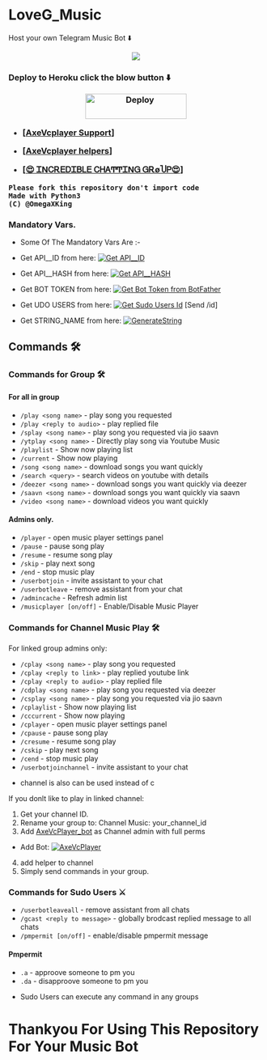 # LoveG_Music
Host your own Telegram Music Bot ⬇️

<p align="center">
  <img src="https://telegra.ph/file/717b5ac192645a11766d0.jpg">
  </p>
 <h3>Deploy to Heroku click the blow button ⬇️ </h>
 
<p align="center"><a href="https://heroku.com/deploy?template=https://github.com/DarkRulers0/AxeVcPlayer">
  <img src="https://www.herokucdn.com/deploy/button.svg" alt="Deploy"width="200" height="50">
  </a></p>

- [[AxeVcplayer Support](http://t.me/AxeVcplayer_Support)]

- [[AxeVcplayer helpers](https://t.me/AxeVcplayer_helpers)]

- [[😍 ᏆΝᏟᎡᎬᎠᏆᏴᏞᎬ ᏟᎻᎪͲͲᏆΝᏀ ᏀᎡøႮᏢ😍](https://t.me/hindigroup1326)]

  
```
Please fork this repository don't import code
Made with Python3
(C) @OmegaXKing

```



### Mandatory Vars.

- Some Of The Mandatory Vars Are :-

- Get API__ID from here:  [![Get API__ID](https://img.shields.io/badge/API__-ID-blue)](https://my.telegram.org)

- Get API__HASH from here:  [![Get API__HASH](https://img.shields.io/badge/API__-HASH-blue)](https://my.telegram.org)

- Get BOT TOKEN from here:  [![Get Bot Token from BotFather](https://img.shields.io/badge/Bot__-Token-blue)](https://t.me/BotFather)

- Get UDO USERS from here:  [![Get Sudo Users Id](https://img.shields.io/badge/Sudo__-USERS-blue)](https://t.me/MissRose_bot)  [Send /id]

- Get STRING_NAME from here:  [![GenerateString](https://img.shields.io/badge/Repl.it-Generate%20String-yellow)](https://replit.com/@Darkrulers/DarkRulers?v=1)





## Commands 🛠
### Commands for Group 🛠
#### For all in group

- `/play <song name>` - play song you requested
- `/play <reply to audio>` - play replied file
- `/splay <song name>` - play song you requested via jio saavn
- `/ytplay <song name>` - Directly play song via Youtube Music
- `/playlist` - Show now playing list
- `/current` - Show now playing
- `/song <song name>` - download songs you want quickly
- `/search <query>` - search videos on youtube with details
- `/deezer <song name>` - download songs you want quickly via deezer
- `/saavn <song name>` - download songs you want quickly via saavn
- `/video <song name>` - download videos you want quickly

#### Admins only.
- `/player` - open music player settings panel
- `/pause` - pause song play
- `/resume` - resume song play
- `/skip` - play next song
- `/end` - stop music play
- `/userbotjoin` - invite assistant to your chat
- `/userbotleave` - remove assistant from your chat
- `/admincache` - Refresh admin list
- `/musicplayer [on/off]` - Enable/Disable Music Player

### Commands for Channel Music Play 🛠
For linked group admins only:
- `/cplay <song name>` - play song you requested
- `/cplay <reply to link>` - play replied youtube link
- `/cplay <reply to audio>` - play replied file
- `/cdplay <song name>` - play song you requested via deezer
- `/csplay <song name>` - play song you requested via jio saavn
- `/cplaylist` - Show now playing list
- `/cccurrent` - Show now playing
- `/cplayer` - open music player settings panel
- `/cpause` - pause song play
- `/cresume` - resume song play
- `/cskip` - play next song
- `/cend` - stop music play
- `/userbotjoinchannel` - invite assistant to your chat
* channel is also can be used instead of c

If you donlt like to play in linked channel:
 1. Get your channel ID.
 2. Rename your group to: Channel Music: your_channel_id
 3. Add [AxeVcPlayer_bot](https://t.me/AxeVcPlayer_bot) as Channel admin with full perms
 - Add Bot: [![AxeVcPlayer](https://img.shields.io/badge/Bot-AxeVcPlayer-informational)](https://t.me/AxeVcPlayer_bot)
 4. add helper to channel
 5. Simply send commands in your group.

### Commands for Sudo Users ⚔️
- `/userbotleaveall` - remove assistant from all chats
- `/gcast <reply to message>` - globally brodcast replied message to all chats
- `/pmpermit [on/off]` - enable/disable pmpermit message

#### Pmpermit
- `.a` - approove someone to pm you
- `.da` - disapproove someone to pm you
+ Sudo Users can execute any command in any groups

<h1> Thankyou For Using This Repository For Your Music Bot </h>
